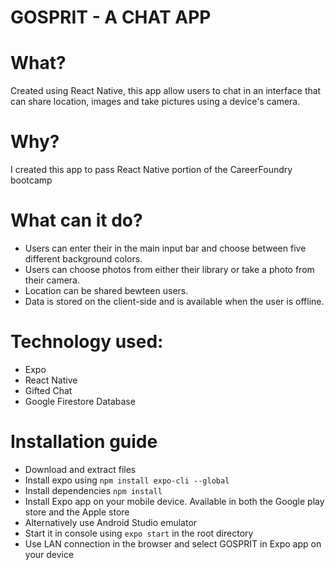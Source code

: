 # GOSPRIT - A CHAT APP

# What?
Created using React Native, this app allow users to chat in an interface that can share location, images and take pictures using a device's camera.

# Why?
I created this app to pass React Native portion of the CareerFoundry bootcamp

# What can it do? 
* Users can enter their in the main input bar and choose between five different background colors. 
* Users can choose photos from either their library or take a photo from their camera.
* Location can be shared bewteen users.
* Data is stored on the client-side and is available when the user is offline.

# Technology used:
* Expo
* React Native
* Gifted Chat
* Google Firestore Database

# Installation guide
* Download and extract files
* Install expo using `npm install expo-cli --global`
* Install dependencies `npm install`
* Install Expo app on your mobile device. Available in both the Google play store and the Apple store
* Alternatively use Android Studio emulator
* Start it in console using `expo start` in the root directory
* Use LAN connection in the browser and select GOSPRIT in Expo app on your device
